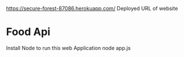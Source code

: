 https://secure-forest-87086.herokuapp.com/ Deployed URL of website
# Food Api
Install Node to run this web Application
node app.js
